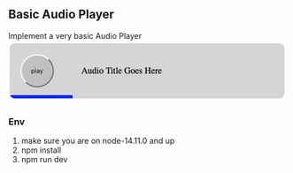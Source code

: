 ## Basic Audio Player

Implement a very basic Audio Player
![Basic UI](./basic-audio-player.png)

### Env

1. make sure you are on node-14.11.0 and up
1. npm install
1. npm run dev
